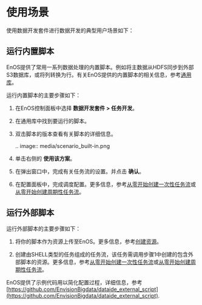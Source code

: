 # 使用场景

使用数据开发套件进行数据开发的典型用户场景如下：

## 运行内置脚本<builtinscript>

EnOS提供了常用一系列数据处理的内置脚本。例如将主数据从HDFS同步到外部S3数据库，或将列转换为行。有关EnOS提供的内置脚本的相关信息，参考[通用库](common_library)。

运行内置脚本的主要步骤如下：

1. 在EnOS控制面板中选择 **数据开发套件 > 任务开发**。

2. 在通用库中找到要运行的脚本。

3. 双击脚本的版本查看有关脚本的详细信息。

   .. image:: media/scenario_built-in.png

4. 单击右侧的 **使用该方案**。

5. 在弹出窗口中，完成有关任务流的设置。并点击 **确认**。

6. 在配置面板中，完成调度配置。更多信息，参考[从零开始创建一次性任务流](creating_workflow_onetime)或[从零开始创建周期性任务流](creating_workflow_periodic)。

## 运行外部脚本<externalscript>

运行外部脚本的主要步骤如下：

1. 将你的脚本作为资源上传至EnOS。更多信息，参考[创建资源](creating_resource)。

2. 创建由SHELL类型的任务组成的任务流，该任务需调用步骤1中创建的包含外部脚本的资源。更多信息，参考[从零开始创建一次性任务流](creating_workflow_onetime)或[从零开始创建周期性任务流](creating_workflow_periodic)。

EnOS提供了示例代码用以简化配置过程，详细信息，参考[https://github.com/EnvisionBigdata/dataide_external_script](https://github.com/EnvisionBigdata/dataide_external_script).
